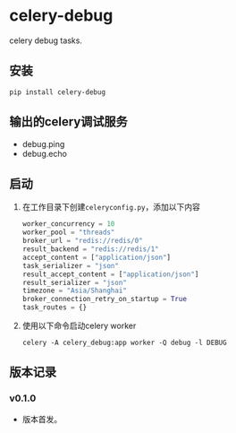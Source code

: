 # celery-debug

celery debug tasks.

## 安装

```shell
pip install celery-debug
```

## 输出的celery调试服务

- debug.ping
- debug.echo

## 启动

1. 在工作目录下创建`celeryconfig.py`，添加以下内容

    ```python
    worker_concurrency = 10
    worker_pool = "threads"
    broker_url = "redis://redis/0"
    result_backend = "redis://redis/1"
    accept_content = ["application/json"]
    task_serializer = "json"
    result_accept_content = ["application/json"]
    result_serializer = "json"
    timezone = "Asia/Shanghai"
    broker_connection_retry_on_startup = True
    task_routes = {}
    ```

2. 使用以下命令启动celery worker

    ```shell
    celery -A celery_debug:app worker -Q debug -l DEBUG
    ```

## 版本记录

### v0.1.0

- 版本首发。
